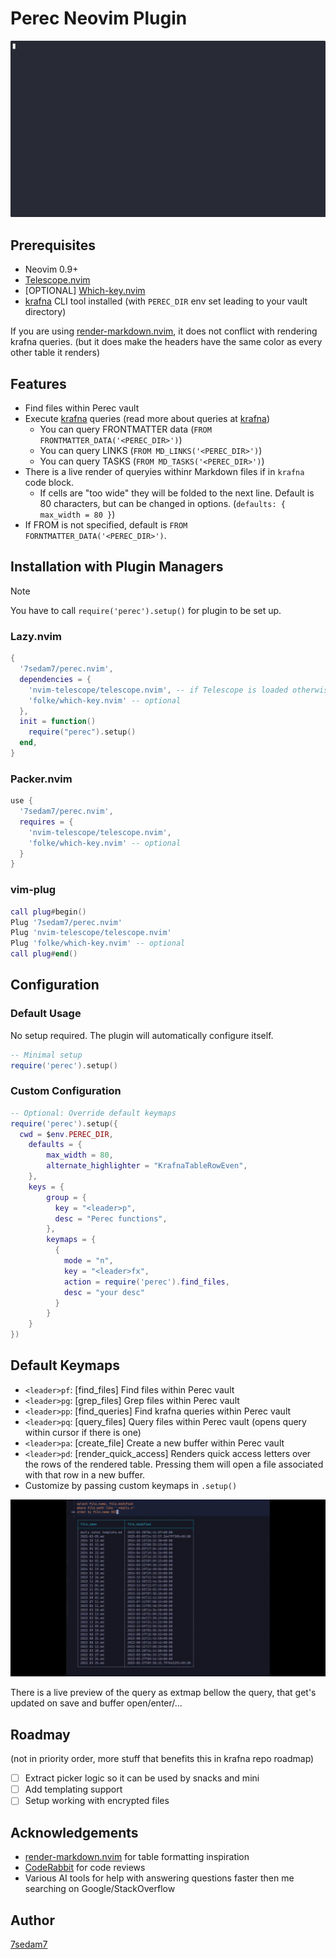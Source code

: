 # Perec Neovim Plugin

![Obsidian in Nvim without depending on Obsidian's existance.](demo.gif)

## Prerequisites
- Neovim 0.9+
- [Telescope.nvim](https://github.com/nvim-telescope/telescope.nvim)
- [OPTIONAL] [Which-key.nvim](https://github.com/folke/which-key.nvim)
- [krafna](https://github.com/7sedam7/krafna) CLI tool installed (with `PEREC_DIR` env set leading to your vault directory)

If you are using [render-markdown.nvim](https://github.com/MeanderingProgrammer/render-markdown.nvim/tree/4a28c135bc3548e398ba38178fec3f705cb26fe6), it does not conflict with rendering krafna queries. (but it does make the headers have the same color as every other table it renders)

## Features

- Find files within Perec vault
- Execute [krafna](https://github.com/7sedam7/krafna) queries (read more about queries at [krafna](kttps://github.com/7sedam7/krafna))
  - You can query FRONTMATTER data (`FROM FRONTMATTER_DATA('<PEREC_DIR>')`)
  - You can query LINKS (`FROM MD_LINKS('<PEREC_DIR>')`)
  - You can query TASKS (`FROM MD_TASKS('<PEREC_DIR>')`)
- There is a live render of queryies withinr Markdown files if in ``` krafna ``` code block.
  - If cells are "too wide" they will be folded to the next line. Default is 80 characters, but can be changed in options. (`defaults: { max_width = 80 }`)
- If FROM is not specified, default is `FROM FORNTMATTER_DATA('<PEREC_DIR>')`.

## Installation with Plugin Managers

> [!Note]
> You have to call `require('perec').setup()` for plugin to be set up.

### Lazy.nvim
```lua
{
  '7sedam7/perec.nvim',
  dependencies = {
    'nvim-telescope/telescope.nvim', -- if Telescope is loaded otherwise, remove from here for faster startup.
    'folke/which-key.nvim' -- optional
  },
  init = function()
    require("perec").setup()
  end,
}
```

### Packer.nvim
```lua
use {
  '7sedam7/perec.nvim',
  requires = {
    'nvim-telescope/telescope.nvim',
    'folke/which-key.nvim' -- optional
  }
}
```

### vim-plug
```lua
call plug#begin()
Plug '7sedam7/perec.nvim'
Plug 'nvim-telescope/telescope.nvim'
Plug 'folke/which-key.nvim' -- optional
call plug#end()
```

## Configuration

### Default Usage
No setup required. The plugin will automatically configure itself.

```lua
-- Minimal setup
require('perec').setup()
```

### Custom Configuration
```lua
-- Optional: Override default keymaps
require('perec').setup({
  cwd = $env.PEREC_DIR,
    defaults = {
        max_width = 80,
        alternate_highlighter = "KrafnaTableRowEven",
    },
    keys = {
        group = {
          key = "<leader>p",
          desc = "Perec functions",
        },
        keymaps = {
          {
            mode = "n",
            key = "<leader>fx",
            action = require('perec').find_files,
            desc = "your desc"
          }
        }
    }
})
```

## Default Keymaps
- `<leader>pf`: [find_files] Find files within Perec vault
- `<leader>pg`: [grep_files] Grep files within Perec vault
- `<leader>pp`: [find_queries] Find krafna queries within Perec vault
- `<leader>pq`: [query_files] Query files within Perec vault (opens query within cursor if there is one)
- `<leader>pa`: [create_file] Create a new buffer within Perec vault
- `<leader>pd`: [render_quick_access] Renders quick access letters over the rows of the rendered table. Pressing them will open a file associated with that row in a new buffer.
- Customize by passing custom keymaps in `.setup()`

![Quick Access Demo](quick_access_demo.gif)

There is a live preview of the query as extmap bellow the query, that get's updated on save and buffer open/enter/...

## Roadmay
(not in priority order, more stuff that benefits this in krafna repo roadmap)
- [ ] Extract picker logic so it can be used by snacks and mini
- [ ] Add templating support
- [ ] Setup working with encrypted files

## Acknowledgements

- [render-markdown.nvim](https://github.com/MeanderingProgrammer/render-markdown.nvim/tree/4a28c135bc3548e398ba38178fec3f705cb26fe6) for table formatting inspiration
- [CodeRabbit](https://coderabbit.io) for code reviews
- Various AI tools for help with answering questions faster then me searching on Google/StackOverflow


## Author

[7sedam7](https://github.com/7sedam7)
